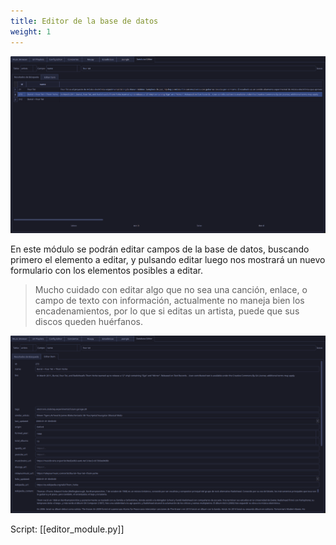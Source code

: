 ```yaml
---
title: Editor de la base de datos
weight: 1
---
```


![Pasted image 20250509190329.png](Pasted-image-20250509190329.png)

En este módulo se podrán editar campos de la base de datos, buscando primero el elemento a editar, y pulsando editar luego nos mostrará un nuevo formulario con los elementos posibles a editar.

> Mucho cuidado con editar algo que no sea una canción, enlace, o campo de texto con información, actualmente no maneja bien los encadenamientos, por lo que si editas un artista, puede que sus discos queden huérfanos.

![Pasted image 20250509190347.png](Pasted-image-20250509190347.png)

Script:
[[editor_module.py]]

